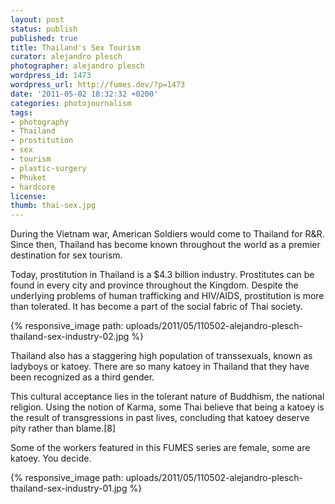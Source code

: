 ```yaml
---
layout: post
status: publish
published: true
title: Thailand's Sex Tourism
curator: alejandro plesch
photographer: alejandro plesch
wordpress_id: 1473
wordpress_url: http://fumes.dev/?p=1473
date: '2011-05-02 18:32:32 +0200'
categories: photojournalism
tags:
- photography
- Thailand
- prostitution
- sex
- tourism
- plastic-surgery
- Phuket
- hardcore
license:
thumb: thai-sex.jpg
---
```

 
During the Vietnam war, American Soldiers would come to Thailand for R&amp;R.  Since then, Thailand has become known throughout the world as a premier destination for sex tourism.  

Today, prostitution in Thailand is a $4.3 billion industry.  Prostitutes can be found in every city and province throughout the Kingdom.  Despite the underlying problems of human trafficking and HIV/AIDS, prostitution is more than tolerated. It has become a part of the social fabric of Thai society. 


{% responsive_image path: uploads/2011/05/110502-alejandro-plesch-thailand-sex-industry-02.jpg %}

Thailand also has a staggering high population of transsexuals, known as ladyboys or katoey.  There are so many katoey in Thailand that they have  been recognized as a third gender.  

This cultural acceptance lies in the tolerant nature of Buddhism, the national religion.  Using the notion of Karma, some Thai believe that being a katoey is the result of transgressions in past lives, concluding that katoey deserve pity rather than blame.[8] 

Some of the workers featured in this FUMES series are female, some are katoey. You decide. 

{% responsive_image path: uploads/2011/05/110502-alejandro-plesch-thailand-sex-industry-01.jpg %}

